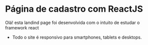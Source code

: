 # Página de cadastro com ReactJS

Olá! esta landind page foi desenvolvida com o intuito de estudar o framework react

- Todo o site é responsivo para smartphones, tablets e desktops.
